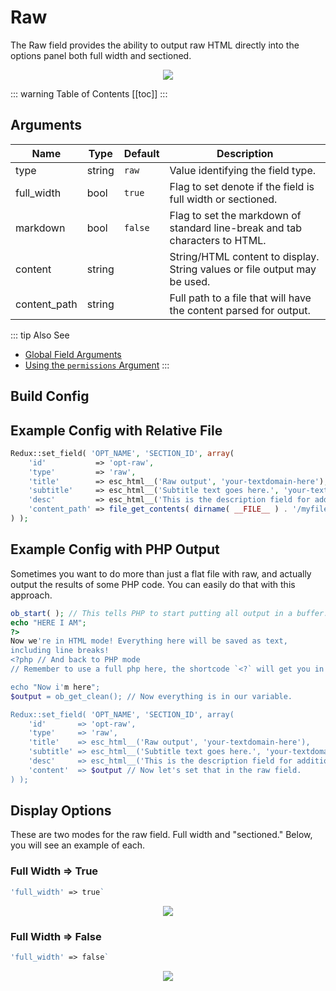 # Raw

The Raw field provides the ability to output raw HTML directly into the options panel both full width and sectioned.

<span style="display:block;text-align:center">![](./img/raw_full_width.png)</span>

::: warning Table of Contents
[[toc]]
:::



## Arguments
|Name|Type|Default|Description|
|--- |--- |--- |--- |
|type|string|`raw`|Value identifying the field type.|
|full_width|bool|`true`|Flag to set denote if the field is full width or sectioned.|
|markdown|bool|`false`|Flag to set the markdown of standard line-break and tab characters to HTML.|
|content|string||String/HTML content to display. String values or file output may be used.|
|content_path|string||Full path to a file that will have the content parsed for output.|

::: tip Also See
- [Global Field Arguments](../configuration/fields/arguments.md)
- [Using the `permissions` Argument](../configuration/fields/permissions.md)
:::

## Build Config
<script>
import builder from './raw.json';
export default {
    data () {
        return {
            builder: builder,
            defaults: {}
        };
    }
}
</script>
<builder :builder_json="builder" :builder_defaults="defaults" />


## Example Config with Relative File
```php
Redux::set_field( 'OPT_NAME', 'SECTION_ID', array(
    'id'           => 'opt-raw',
    'type'         => 'raw',
    'title'        => esc_html__('Raw output', 'your-textdomain-here'),
    'subtitle'     => esc_html__('Subtitle text goes here.', 'your-textdomain-here'),
    'desc'         => esc_html__('This is the description field for additional info.', 'your-textdomain-here'),
    'content_path' => file_get_contents( dirname( __FILE__ ) . '/myfile.txt' )
) );
```

## Example Config with PHP Output

Sometimes you want to do more than just a flat file with raw, and actually output the results of some PHP code. You
can easily do that with this approach.

```php
ob_start( ); // This tells PHP to start putting all output in a buffer.
echo "HERE I AM";
?>
Now we're in HTML mode! Everything here will be saved as text,
including line breaks!
<?php // And back to PHP mode
// Remember to use a full php here, the shortcode `<?` will get you in trouble!!!

echo "Now i'm here"; 
$output = ob_get_clean(); // Now everything is in our variable.

Redux::set_field( 'OPT_NAME', 'SECTION_ID', array( 
    'id'       => 'opt-raw',
    'type'     => 'raw',
    'title'    => esc_html__('Raw output', 'your-textdomain-here'),
    'subtitle' => esc_html__('Subtitle text goes here.', 'your-textdomain-here'),
    'desc'     => esc_html__('This is the description field for additional info.', 'your-textdomain-here'),
    'content'  => $output // Now let's set that in the raw field.
) );
```


## Display Options

These are two modes for the raw field. Full width and "sectioned." Below, you will see an example of each.

### Full Width => True
```php 
'full_width' => true`
```
<span style="display:block;text-align:center">![](./img/raw_full_width.png)</span>

### Full Width => False 
```php 
'full_width' => false`
```
<span style="display:block;text-align:center">![](./img/raw_sectioned.png)</span>

